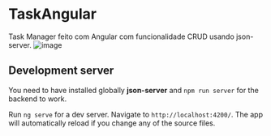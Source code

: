 # TaskAngular

Task Manager feito com Angular com funcionalidade CRUD usando json-server.
![image](https://user-images.githubusercontent.com/65435039/140541932-73274e55-5f8d-45c3-a958-81e09ea87448.png)



## Development server
You need to have installed globally <strong>json-server</strong> and `npm run server` for the backend to work.

Run `ng serve` for a dev server. Navigate to `http://localhost:4200/`. The app will automatically reload if you change any of the source files.
